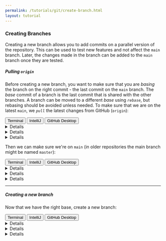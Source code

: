 ```yaml
---
permalink: /tutorials/git/create-branch.html
layout: tutorial
---
```

### Creating Branches
Creating a new branch allows you to add commits on a parallel version of the repository.
This can be used to test new features and not affect the `main` branch.
Later, the changes made in the branch can be added to the `main` branch once they are tested.

##### Pulling `origin`
Before creating a new branch, you want to make sure that you are _basing_ the branch on the right commit - the last commit on the `main` branch. The _base_ commit of a branch is the last commit that is shared with the other branches. A branch can be moved to a different _base_ using _`rebase`_, but rebasing should be avoided unless needed. 
To make sure that we are on the latest `main`, we _`pull`_ the latest changes from GitHub (`origin`):

<div class="tab">
  <button class="tablinks" onclick="switchTo(event, 'cmd-pull')">Terminal</button>
  <button class="tablinks" onclick="switchTo(event, 'ij-pull')">IntelliJ</button>
  <button class="tablinks" onclick="switchTo(event, 'ghd-pull')">GitHub Desktop</button>
</div>

<details id="cmd-pull">

```ps
git pull origin
```

</details>
<details id="ghd-pull">

![](img/ghd-pull.png)
Click `Fetch Origin`.

</details>
<details id="ij-pull">

The current branch name should be in the bottom-left corner.

![](img/ij-pull.png)

If prompted, select `Rebase`.

</details>


Then we can make sure we're on `main` (in older repositories the main branch might be named `master`):
<div class="tab">
  <button class="tablinks" onclick="switchTo(event, 'cmd-switch')">Terminal</button>
  <button class="tablinks" onclick="switchTo(event, 'ij-switch')">IntelliJ</button>
  <button class="tablinks" onclick="switchTo(event, 'ghd-switch')">GitHub Desktop</button>
</div>

<details id="cmd-switch">

This command in any console (CMD, Powershell, Bash) will switch to the `main` branch.
```ps
git switch main
```

</details>
<details id="ghd-switch">

![](img/ghd-branch.png)

If a different branch name is displayed, switch to `main` by clicking on the display and selecting
`main`.

</details>
<details id="ij-switch">

The current branch name should be in the bottom-left corner.

![](img/ij-branch.png)

If a different branch name is displayed, switch to `main` by opening the Branches panel (click on
the branch name) and then select `main > Checkout`.

</details>

---
##### Creating a new branch
Now that we have the right base, create a new branch:
<div class="tab">
  <button class="tablinks" onclick="switchTo(event, 'cmd-create')">Terminal</button>
  <button class="tablinks" onclick="switchTo(event, 'ij-create')">IntelliJ</button>
  <button class="tablinks" onclick="switchTo(event, 'ghd-create')">GitHub Desktop</button>
</div>

<details id="cmd-create">

This command will create a new branch named `mybranch` based on the current one.
```ps
git switch -c mybranch
```

</details>
<details id="ghd-create">

![](img/ghd-create-branch.png)

Click `New Branch` and enter the name for the new branch.

</details>
<details id="ij-create">

![](img/ij-create-branch.png)

Open the Branches dialog and select `New Branch`, and enter the name for the new branch.
Keep `Checkout Branch` selected to switch to the new branch.

</details>

<br/>